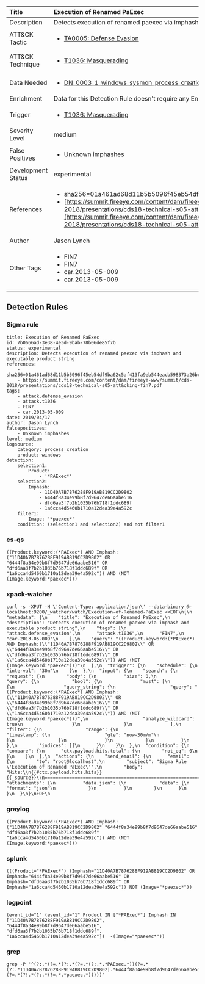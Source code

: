| Title                | Execution of Renamed PaExec                                                                                                                                                 |
|:---------------------|:------------------------------------------------------------------------------------------------------------------------------------------------------------|
| Description          | Detects execution of renamed paexec via imphash and executable product string                                                                                                                                           |
| ATT&amp;CK Tactic    |  <ul><li>[TA0005: Defense Evasion](https://attack.mitre.org/tactics/TA0005)</li></ul>  |
| ATT&amp;CK Technique | <ul><li>[T1036: Masquerading](https://attack.mitre.org/techniques/T1036)</li></ul>  |
| Data Needed          | <ul><li>[DN_0003_1_windows_sysmon_process_creation](../Data_Needed/DN_0003_1_windows_sysmon_process_creation.md)</li></ul>  |
| Enrichment           |  Data for this Detection Rule doesn't require any Enrichments.  |
| Trigger              | <ul><li>[T1036: Masquerading](../Triggers/T1036.md)</li></ul>  |
| Severity Level       | medium |
| False Positives      | <ul><li>Unknown imphashes</li></ul>  |
| Development Status   | experimental |
| References           | <ul><li>[sha256=01a461ad68d11b5b5096f45eb54df9ba62c5af413fa9eb544eacb598373a26bc](sha256=01a461ad68d11b5b5096f45eb54df9ba62c5af413fa9eb544eacb598373a26bc)</li><li>[https://summit.fireeye.com/content/dam/fireeye-www/summit/cds-2018/presentations/cds18-technical-s05-att&cking-fin7.pdf](https://summit.fireeye.com/content/dam/fireeye-www/summit/cds-2018/presentations/cds18-technical-s05-att&cking-fin7.pdf)</li></ul>  |
| Author               | Jason Lynch |
| Other Tags           | <ul><li>FIN7</li><li>FIN7</li><li>car.2013-05-009</li><li>car.2013-05-009</li></ul> | 

## Detection Rules

### Sigma rule

```
title: Execution of Renamed PaExec
id: 7b0666ad-3e38-4e3d-9bab-78b06de85f7b
status: experimental
description: Detects execution of renamed paexec via imphash and executable product string
references:
    - sha256=01a461ad68d11b5b5096f45eb54df9ba62c5af413fa9eb544eacb598373a26bc
    - https://summit.fireeye.com/content/dam/fireeye-www/summit/cds-2018/presentations/cds18-technical-s05-att&cking-fin7.pdf
tags:
    - attack.defense_evasion
    - attack.t1036
    - FIN7
    - car.2013-05-009
date: 2019/04/17
author: Jason Lynch 
falsepositives:
    - Unknown imphashes
level: medium
logsource:
    category: process_creation
    product: windows
detection:
    selection1:
        Product:
            - '*PAExec*'
    selection2:
        Imphash:
            - 11D40A7B7876288F919AB819CC2D9802
            - 6444f8a34e99b8f7d9647de66aabe516
            - dfd6aa3f7b2b1035b76b718f1ddc689f
            - 1a6cca4d5460b1710a12dea39e4a592c
    filter1:
        Image: '*paexec*'
    condition: (selection1 and selection2) and not filter1

```





### es-qs
    
```
((Product.keyword:(*PAExec*) AND Imphash:("11D40A7B7876288F919AB819CC2D9802" OR "6444f8a34e99b8f7d9647de66aabe516" OR "dfd6aa3f7b2b1035b76b718f1ddc689f" OR "1a6cca4d5460b1710a12dea39e4a592c")) AND (NOT (Image.keyword:*paexec*)))
```


### xpack-watcher
    
```
curl -s -XPUT -H \'Content-Type: application/json\' --data-binary @- localhost:9200/_watcher/watch/Execution-of-Renamed-PaExec <<EOF\n{\n  "metadata": {\n    "title": "Execution of Renamed PaExec",\n    "description": "Detects execution of renamed paexec via imphash and executable product string",\n    "tags": [\n      "attack.defense_evasion",\n      "attack.t1036",\n      "FIN7",\n      "car.2013-05-009"\n    ],\n    "query": "((Product.keyword:(*PAExec*) AND Imphash:(\\"11D40A7B7876288F919AB819CC2D9802\\" OR \\"6444f8a34e99b8f7d9647de66aabe516\\" OR \\"dfd6aa3f7b2b1035b76b718f1ddc689f\\" OR \\"1a6cca4d5460b1710a12dea39e4a592c\\")) AND (NOT (Image.keyword:*paexec*)))"\n  },\n  "trigger": {\n    "schedule": {\n      "interval": "30m"\n    }\n  },\n  "input": {\n    "search": {\n      "request": {\n        "body": {\n          "size": 0,\n          "query": {\n            "bool": {\n              "must": [\n                {\n                  "query_string": {\n                    "query": "((Product.keyword:(*PAExec*) AND Imphash:(\\"11D40A7B7876288F919AB819CC2D9802\\" OR \\"6444f8a34e99b8f7d9647de66aabe516\\" OR \\"dfd6aa3f7b2b1035b76b718f1ddc689f\\" OR \\"1a6cca4d5460b1710a12dea39e4a592c\\")) AND (NOT (Image.keyword:*paexec*)))",\n                    "analyze_wildcard": true\n                  }\n                }\n              ],\n              "filter": {\n                "range": {\n                  "timestamp": {\n                    "gte": "now-30m/m"\n                  }\n                }\n              }\n            }\n          }\n        },\n        "indices": []\n      }\n    }\n  },\n  "condition": {\n    "compare": {\n      "ctx.payload.hits.total": {\n        "not_eq": 0\n      }\n    }\n  },\n  "actions": {\n    "send_email": {\n      "email": {\n        "to": "root@localhost",\n        "subject": "Sigma Rule \'Execution of Renamed PaExec\'",\n        "body": "Hits:\\n{{#ctx.payload.hits.hits}}{{_source}}\\n================================================================================\\n{{/ctx.payload.hits.hits}}",\n        "attachments": {\n          "data.json": {\n            "data": {\n              "format": "json"\n            }\n          }\n        }\n      }\n    }\n  }\n}\nEOF\n
```


### graylog
    
```
((Product.keyword:(*PAExec*) AND Imphash:("11D40A7B7876288F919AB819CC2D9802" "6444f8a34e99b8f7d9647de66aabe516" "dfd6aa3f7b2b1035b76b718f1ddc689f" "1a6cca4d5460b1710a12dea39e4a592c")) AND (NOT (Image.keyword:*paexec*)))
```


### splunk
    
```
(((Product="*PAExec*") (Imphash="11D40A7B7876288F919AB819CC2D9802" OR Imphash="6444f8a34e99b8f7d9647de66aabe516" OR Imphash="dfd6aa3f7b2b1035b76b718f1ddc689f" OR Imphash="1a6cca4d5460b1710a12dea39e4a592c")) NOT (Image="*paexec*"))
```


### logpoint
    
```
(event_id="1" (event_id="1" Product IN ["*PAExec*"] Imphash IN ["11D40A7B7876288F919AB819CC2D9802", "6444f8a34e99b8f7d9647de66aabe516", "dfd6aa3f7b2b1035b76b718f1ddc689f", "1a6cca4d5460b1710a12dea39e4a592c"])  -(Image="*paexec*"))
```


### grep
    
```
grep -P '^(?:.*(?=.*(?:.*(?=.*(?:.*.*PAExec.*))(?=.*(?:.*11D40A7B7876288F919AB819CC2D9802|.*6444f8a34e99b8f7d9647de66aabe516|.*dfd6aa3f7b2b1035b76b718f1ddc689f|.*1a6cca4d5460b1710a12dea39e4a592c))))(?=.*(?!.*(?:.*(?=.*.*paexec.*)))))'
```



